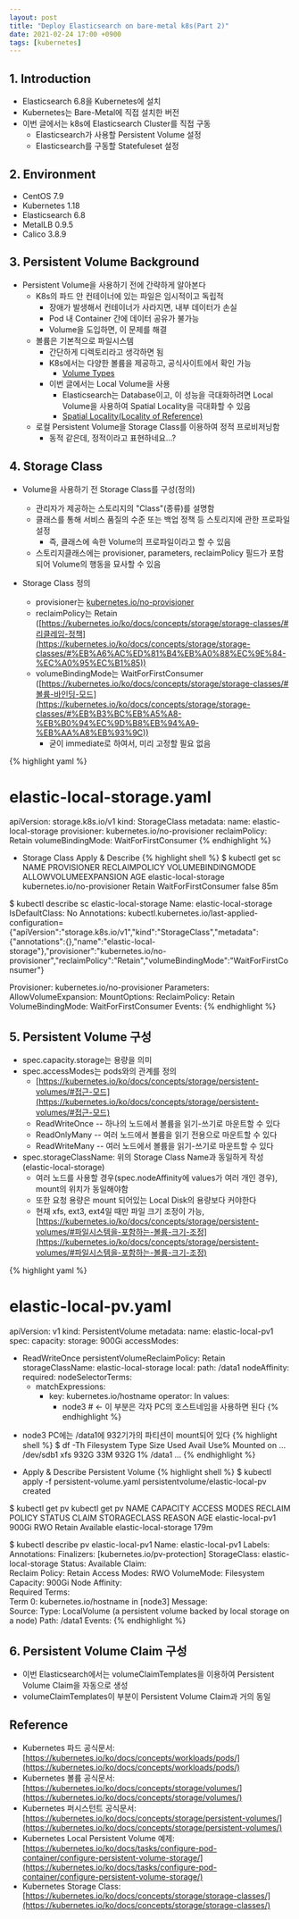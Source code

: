 ```yaml
---
layout: post
title: "Deploy Elasticsearch on bare-metal k8s(Part 2)"
date: 2021-02-24 17:00 +0900
tags: [kubernetes]
---
```



## 1. Introduction
* Elasticsearch 6.8을 Kubernetes에 설치
* Kubernetes는 Bare-Metal에 직접 설치한 버전
* 이번 글에서는 k8s에 Elasticsearch Cluster를 직접 구동
  * Elasticsearch가 사용할 Persistent Volume 설정
  * Elasticsearch를 구동할 Statefuleset 설정

## 2. Environment
* CentOS 7.9
* Kubernetes 1.18
* Elasticsearch 6.8
* MetalLB 0.9.5
* Calico 3.8.9

## 3. Persistent Volume Background
* Persistent Volume을 사용하기 전에 간략하게 알아본다
  * K8s의 파드 안 컨테이너에 있는 파일은 임시적이고 독립적
    * 장애가 발생해서 컨테이너가 사라지면, 내부 데이터가 손실
    * Pod 내 Container 간에 데이터 공유가 불가능
    * Volume을 도입하면, 이 문제를 해결
  * 볼륨은 기본적으로 파일시스템
    * 간단하게 디렉토리라고 생각하면 됨
    * K8s에서는 다양한 볼륨을 제공하고, 공식사이트에서 확인 가능
      * [Volume Types](https://kubernetes.io/ko/docs/concepts/storage/volumes/#volume-types)
    * 이번 글에서는 Local Volume을 사용
      * Elasticsearch는 Database이고, 이 성능을 극대화하려면 Local Volume을 사용하여 Spatial Locality을 극대화할 수 있음
      * [Spatial Locality(Locality of Reference)](https://en.wikipedia.org/wiki/Locality_of_reference)
  * 로컬 Persistent Volume을 Storage Class를 이용하여 정적 프로비저닝함
    * 동적 같은데, 정적이라고 표현하네요...?

## 4. Storage Class
* Volume을 사용하기 전 Storage Class를 구성(정의)
  * 관리자가 제공하는 스토리지의 "Class"(종류)를 설명함
  * 클래스를 통해 서비스 품질의 수준 또는 백업 정책 등 스토리지에 관한 프로파일 설정
    * 즉, 클래스에 속한 Volume의 프로파일이라고 할 수 있음
  * 스토리지클래스에는 provisioner, parameters, reclaimPolicy 필드가 포함되어 Volume의 행동을 묘사할 수 있음

* Storage Class 정의
  * provisioner는 [kubernetes.io/no-provisioner](http://kubernetes.io/no-provisioner)
  * reclaimPolicy는 Retain ([https://kubernetes.io/ko/docs/concepts/storage/storage-classes/#리클레임-정책](https://kubernetes.io/ko/docs/concepts/storage/storage-classes/#%EB%A6%AC%ED%81%B4%EB%A0%88%EC%9E%84-%EC%A0%95%EC%B1%85))
  * volumeBindingMode는 WaitForFirstConsumer ([https://kubernetes.io/ko/docs/concepts/storage/storage-classes/#볼륨-바인딩-모드](https://kubernetes.io/ko/docs/concepts/storage/storage-classes/#%EB%B3%BC%EB%A5%A8-%EB%B0%94%EC%9D%B8%EB%94%A9-%EB%AA%A8%EB%93%9C))
    * 굳이 immediate로 하여서, 미리 고정할 필요 없음

{% highlight yaml %}
# elastic-local-storage.yaml
apiVersion: storage.k8s.io/v1
kind: StorageClass
metadata:
  name: elastic-local-storage
provisioner: kubernetes.io/no-provisioner
reclaimPolicy: Retain
volumeBindingMode: WaitForFirstConsumer
{% endhighlight %}

* Storage Class Apply & Describe
{% highlight shell %}
$ kubectl get sc
NAME                    PROVISIONER                    RECLAIMPOLICY   VOLUMEBINDINGMODE      ALLOWVOLUMEEXPANSION   AGE
elastic-local-storage   kubernetes.io/no-provisioner   Retain          WaitForFirstConsumer   false                  85m

$ kubectl describe sc elastic-local-storage
Name:            elastic-local-storage
IsDefaultClass:  No
Annotations:     kubectl.kubernetes.io/last-applied-configuration={"apiVersion":"storage.k8s.io/v1","kind":"StorageClass","metadata":{"annotations":{},"name":"elastic-local-storage"},"provisioner":"kubernetes.io/no-provisioner","reclaimPolicy":"Retain","volumeBindingMode":"WaitForFirstConsumer"}

Provisioner:           kubernetes.io/no-provisioner
Parameters:            <none>
AllowVolumeExpansion:  <unset>
MountOptions:          <none>
ReclaimPolicy:         Retain
VolumeBindingMode:     WaitForFirstConsumer
Events:                <none>
{% endhighlight %}

## 5. Persistent Volume 구성
* spec.capacity.storage는 용량을 의미
* spec.accessModes는 pods와의 관계를 정의
  * [https://kubernetes.io/ko/docs/concepts/storage/persistent-volumes/#접근-모드](https://kubernetes.io/ko/docs/concepts/storage/persistent-volumes/#접근-모드)
  * ReadWriteOnce -- 하나의 노드에서 볼륨을 읽기-쓰기로 마운트할 수 있다
  * ReadOnlyMany -- 여러 노드에서 볼륨을 읽기 전용으로 마운트할 수 있다
  * ReadWriteMany -- 여러 노드에서 볼륨을 읽기-쓰기로 마운트할 수 있다
* spec.storageClassName: 위의 Storage Class Name과 동일하게 작성(elastic-local-storage)
  * 여러 노드를 사용할 경우(spec.nodeAffinity에 values가 여러 개인 경우), mount의 위치가 동일해야함
  * 또한 요청 용량은 mount 되어있는 Local Disk의 용량보다 커야한다
  * 현재 xfs, ext3, ext4일 때만 파일 크기 조정이 가능, [https://kubernetes.io/ko/docs/concepts/storage/persistent-volumes/#파일시스템을-포함하는-볼륨-크기-조정](https://kubernetes.io/ko/docs/concepts/storage/persistent-volumes/#파일시스템을-포함하는-볼륨-크기-조정)

{% highlight yaml %}
# elastic-local-pv.yaml
apiVersion: v1
kind: PersistentVolume
metadata:
  name: elastic-local-pv1
spec:
  capacity:
    storage: 900Gi
  accessModes:
  - ReadWriteOnce
  persistentVolumeReclaimPolicy: Retain
  storageClassName: elastic-local-storage
  local:
    path: /data1
  nodeAffinity:
    required:
      nodeSelectorTerms:
      - matchExpressions:
        - key: kubernetes.io/hostname
          operator: In
          values:
          - node3    # <- 이 부분은 각자 PC의 호스트네임을 사용하면 된다
{% endhighlight %}

* node3 PC에는 /data1에 932기가의 파티션이 mount되어 있다
{% highlight shell %}
$ df -Th
Filesystem     Type      Size  Used Avail Use% Mounted on
...
/dev/sdb1      xfs       932G   33M  932G   1% /data1
...
{% endhighlight %}

* Apply & Describe Persistent Volume 
{% highlight shell %}
$ kubectl apply -f persistent-volume.yaml
persistentvolume/elastic-local-pv created

$ kubectl get pv
kubectl get pv
NAME                CAPACITY   ACCESS MODES   RECLAIM POLICY   STATUS      CLAIM                                    STORAGECLASS            REASON   AGE
elastic-local-pv1   900Gi      RWO            Retain           Available                                            elastic-local-storage            179m

$ kubectl describe pv elastic-local-pv1
Name:              elastic-local-pv1
Labels:            <none>
Annotations:       Finalizers:  [kubernetes.io/pv-protection]
StorageClass:      elastic-local-storage
Status:            Available
Claim:             
Reclaim Policy:    Retain
Access Modes:      RWO
VolumeMode:        Filesystem
Capacity:          900Gi
Node Affinity:     
  Required Terms:  
    Term 0:        kubernetes.io/hostname in [node3]
Message:           
Source:
    Type:  LocalVolume (a persistent volume backed by local storage on a node)
    Path:  /data1
Events:    <none>
{% endhighlight %}

## 6. Persistent Volume Claim 구성
* 이번 Elasticsearch에서는 volumeClaimTemplates을 이용하여 Persistent Volume Claim을 자동으로 생성
* volumeClaimTemplates이 부분이 Persistent Volume Claim과 거의 동일


## Reference
* Kubernetes 파드 공식문서: [https://kubernetes.io/ko/docs/concepts/workloads/pods/](https://kubernetes.io/ko/docs/concepts/workloads/pods/)
* Kubernetes 볼륨 공식문서: [https://kubernetes.io/ko/docs/concepts/storage/volumes/](https://kubernetes.io/ko/docs/concepts/storage/volumes/)
* Kubernetes 퍼시스턴트 공식문서: [https://kubernetes.io/ko/docs/concepts/storage/persistent-volumes/](https://kubernetes.io/ko/docs/concepts/storage/persistent-volumes/)
* Kubernetes Local Persistent Volume 예제: [https://kubernetes.io/ko/docs/tasks/configure-pod-container/configure-persistent-volume-storage/](https://kubernetes.io/ko/docs/tasks/configure-pod-container/configure-persistent-volume-storage/)
* Kubernetes Storage Class: [https://kubernetes.io/ko/docs/concepts/storage/storage-classes/](https://kubernetes.io/ko/docs/concepts/storage/storage-classes/)